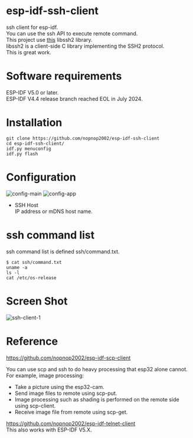 # esp-idf-ssh-client
ssh client for esp-idf.   
You can use the ssh API to execute remote command.   
This project use [this](https://gitlab.com/ch405labs/ch405labs_esp_libssh2) libssh2 library.   
libssh2 is a client-side C library implementing the SSH2 protocol.   
This is great work.   

# Software requirements
ESP-IDF V5.0 or later.   
ESP-IDF V4.4 release branch reached EOL in July 2024.   


# Installation
```
git clone https://github.com/nopnop2002/esp-idf-ssh-client
cd esp-idf-ssh-client/
idf.py menuconfig
idf.py flash
```

# Configuration   

![config-main](https://user-images.githubusercontent.com/6020549/120054821-3d755500-c06d-11eb-950c-d357d0a9fdef.jpg)
![config-app](https://user-images.githubusercontent.com/6020549/166416531-7fa74d94-86fc-4cac-a568-74de07d7a051.jpg)

- SSH Host   
IP address or mDNS host name.   

# ssh command list   
ssh command list is defined ssh/command.txt.
```
$ cat ssh/command.txt
uname -a
ls -l
cat /etc/os-release
```


# Screen Shot
![ssh-client-1](https://user-images.githubusercontent.com/6020549/120056024-b1ffc200-c074-11eb-8507-1bb566b0cc7c.jpg)

# Reference
https://github.com/nopnop2002/esp-idf-scp-client

You can use scp and ssh to do heavy processing that esp32 alone cannot.  
For example, image processing:   
- Take a picture using the esp32-cam.   
- Send image files to remote using scp-put.   
- Image processing such as shading is performed on the remote side using scp-client.   
- Receive image file from remote using scp-get.   

https://github.com/nopnop2002/esp-idf-telnet-client   
This also works with ESP-IDF V5.X.   
